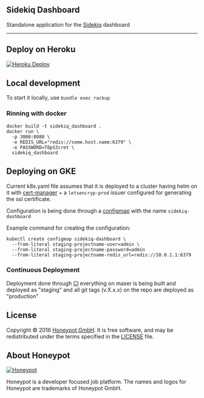 Sidekiq Dashboard
---

Standalone application for the [Sidekiq][2] dashboard

---


## Deploy on Heroku

[![Heroku Deploy](https://www.herokucdn.com/deploy/button.svg)](https://heroku.com/deploy?template=https://github.com/honeypotio/sidekiq_dashboard)

Local development
-----------------
To start it locally, use `bundle exec rackup`

### Rinning with docker

```
docker build -t sidekiq_dashboard .
docker run \
  -p 3000:8080 \
  -e REDIS_URL="redis://some.host.name:6379" \
  -e PASSWORD=T0pS3cret \
  sidekiq_dashboard
```

Deploying on GKE
----------------
Current k8s.yaml file assumes that it is
deployed to a cluster having helm on it with
[cert-manager][] + a `letsencryp-prod` issuer
configured for generating the ssl certificate.

Configuration is being done through a [configmap][]
with the name `sidekiq-dashboard`

Example command for creating the configuration:
```
kubectl create configmap sidekiq-dashboard \
  --from-literal staging-projectname-user=admin \
  --from-literal staging-projectname-password=admin
  --from-literal staging-projectname-redis_url=redis://10.0.1.1:6379
```

### Continuous Deployment

Deployment done through [CI](/.circleci/config.yml) everything on
maser is being built and deployed as "staging"
and all git tags (v.X.x.x) on the repo are deployed as "production"

License
-------

Copyright © 2016 [Honeypot GmbH][1]. It is free software, and may be
redistributed under the terms specified in the [LICENSE](/LICENSE) file.

About Honeypot
--------------

[![Honeypot](https://www.honeypot.io/logo.png)][1]

Honeypot is a developer focused job platform.
The names and logos for Honeypot are trademarks of Honeypot GmbH.

[1]: https://www.honeypot.io?utm_source=github
[2]: http://sidekiq.org
[cert-manager]: https://cert-manager.readthedocs.io/en/latest/
[configmap]: https://cloud.google.com/kubernetes-engine/docs/concepts/configmap
